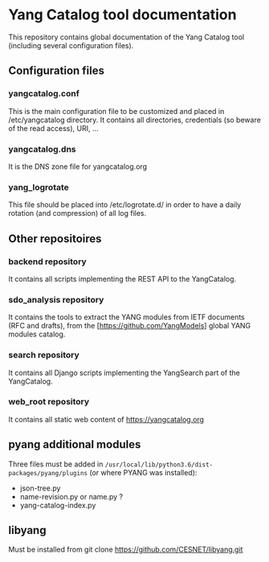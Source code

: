 # Yang Catalog tool documentation

This repository contains global documentation of the Yang Catalog tool (including several configuration files).

## Configuration files

### yangcatalog.conf

This is the main configuration file to be customized and placed in /etc/yangcatalog directory. It contains all directories, credentials (so beware of the read access), URI, ...

### yangcatalog.dns

It is the DNS zone file for yangcatalog.org

### yang_logrotate

This file should be placed into  /etc/logrotate.d/ in order to have a daily rotation (and compression) of all log files.

## Other repositoires

### backend repository

It contains all scripts implementing the REST API to the YangCatalog.

### sdo_analysis repository

It contains the tools to extract the YANG modules from IETF documents (RFC and drafts), from the [https://github.com/YangModels] global YANG modules catalog.

### search repository

It contains all Django scripts implementing the YangSearch part of the YangCatalog.

### web_root repository

It contains all static web content of https://yangcatalog.org

## pyang additional modules

Three files must be added in `/usr/local/lib/python3.6/dist-packages/pyang/plugins` (or where PYANG was installed):

- json-tree.py
- name-revision.py or name.py ?
- yang-catalog-index.py 

## libyang

Must be installed from git clone https://github.com/CESNET/libyang.git
